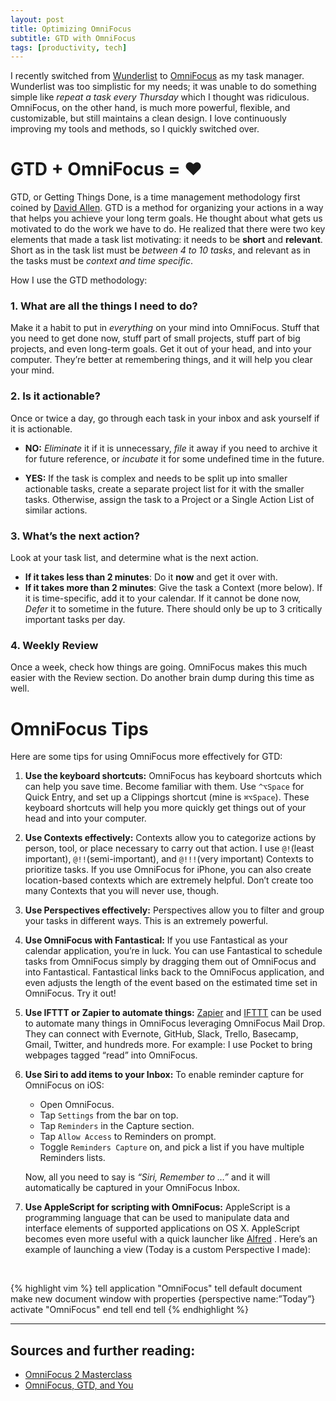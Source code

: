 ```yaml
---
layout: post
title: Optimizing OmniFocus
subtitle: GTD with OmniFocus
tags: [productivity, tech]
---
```


I recently switched from [Wunderlist][1] to [OmniFocus][2] as my task manager. Wunderlist was too simplistic for my needs; it was unable to do something simple like _repeat a task every Thursday_ which I thought was ridiculous. OmniFocus, on the other hand, is much more powerful, flexible, and customizable, but still maintains a clean design. I love continuously improving my tools and methods, so I quickly switched over.

# GTD + OmniFocus = <span class="pulse">&#9829;</span>
GTD, or Getting Things Done, is a time management methodology first coined by [David Allen][3]. GTD is a method for organizing your actions in a way that helps you achieve your long term goals. He thought about what gets us motivated to do the work we have to do. He realized that there were two key elements that made a task list motivating: it needs to be **short** and **relevant**. Short as in the task list must be _between 4 to 10 tasks_, and relevant as in the tasks must be _context and time specific_.

How I use the GTD methodology:

### 1. What are all the things I need to do?

Make it a habit to put in _everything_ on your mind into OmniFocus. Stuff that you need to get done now, stuff part of small projects, stuff part of big projects, and even long-term goals. Get it out of your head, and into your computer. They’re better at remembering things, and it will help you clear your mind.

### 2. Is it actionable?

Once or twice a day, go through each task in your inbox and ask yourself if it is actionable.  

- **NO:** *Eliminate* it if it is unnecessary, *file* it away if you need to archive it for future reference, or *incubate* it for some undefined time in the future.  

- **YES:** If the task is complex and needs to be split up into smaller actionable tasks, create a separate project list for it with the smaller tasks. Otherwise, assign the task to a Project or a Single Action List of similar actions.

### 3. What’s the next action?

Look at your task list, and determine what is the next action.  

- **If it takes less than 2 minutes**: Do it **now** and get it over with.
- **If it takes more than 2 minutes**: Give the task a Context (more below). If it is time-specific, add it to your calendar. If it cannot be done now, _Defer_ it to sometime in the future. There should only be up to 3 critically important tasks per day.

### 4. Weekly Review

Once a week, check how things are going. OmniFocus makes this much easier with the Review section. Do another brain dump during this time as well.

# OmniFocus Tips

Here are some tips for using OmniFocus more effectively for GTD:

1. **Use the keyboard shortcuts:** OmniFocus has keyboard shortcuts which can help you save time. Become familiar with them. Use `^⌥Space` for Quick Entry, and set up a Clippings shortcut (mine is `⌘⌥Space`). These keyboard shortcuts will help you more quickly get things out of your head and into your computer.

2. **Use Contexts effectively:** Contexts allow you to categorize actions by person, tool, or place necessary to carry out that action. I use `@!`(least important), `@!!`(semi-important), and `@!!!`(very important) Contexts to prioritize tasks. If you use OmniFocus for iPhone, you can also create location-based contexts which are extremely helpful. Don’t create too many Contexts that you will never use, though.  

3. **Use Perspectives effectively:** Perspectives allow you to filter and group your tasks in different ways. This is an extremely powerful.

4. **Use OmniFocus with Fantastical:** If you use Fantastical as your calendar application, you’re in luck.  You can use Fantastical to schedule tasks from OmniFocus simply by dragging them out of OmniFocus and into Fantastical. Fantastical links back to the OmniFocus application, and even adjusts the length of the event based on the estimated time set in OmniFocus. Try it out!

5. **Use IFTTT or Zapier to automate things:** [Zapier][4] and [IFTTT][5] can be used to automate many things in OmniFocus leveraging OmniFocus Mail Drop. They can connect with Evernote, GitHub, Slack, Trello, Basecamp, Gmail, Twitter, and hundreds more. For example: I use Pocket to bring webpages tagged “read” into OmniFocus.

6. **Use Siri to add items to your Inbox:** To enable reminder capture for OmniFocus on iOS:  
	- Open OmniFocus.  
	- Tap `Settings` from the bar on top.  
	- Tap `Reminders` in the Capture section.  
	- Tap `Allow Access` to Reminders on prompt.  
	- Toggle `Reminders Capture` on, and pick a list if you have multiple Reminders lists.  

	Now, all you need to say is _“Siri, Remember to …”_ and it will automatically be captured in your OmniFocus Inbox.

7. **Use AppleScript for scripting with OmniFocus:** AppleScript is a programming language that can be used to manipulate data and interface elements of supported applications on OS X. AppleScript becomes even more useful with a quick launcher like [Alfred](http://www.alfredapp.com/) . Here’s an example of launching a view (Today is a custom Perspective I made):

<br/>

{% highlight vim %}
tell application "OmniFocus"
  tell default document
    make new document window with properties {perspective name:”Today”}
    activate "OmniFocus"
  end tell
end tell
{% endhighlight %}


----

## Sources and further reading:
- [OmniFocus 2 Masterclass][6]
- [OmniFocus, GTD, and You][7]

[1]:	https://www.wunderlist.com/
[2]:	https://www.omnigroup.com/omnifocus
[3]:	https://en.wikipedia.org/wiki/David_Allen_(author)
[4]:	https://zapier.com/zapbook/omnifocus/
[5]:	https://ifttt.com/recipes/search?q=omnifocus&ac=false
[6]:	https://www.youtube.com/watch?v=wAPB-hBvcrY&list=PL_QDAYColR6MjM9zV8z_7UlZRZWt0jW3W
[7]:	http://downloads2.omnigroup.com/software/MacOSX/Extras/OmniFocus/GTDandOmniFocus.pdf
